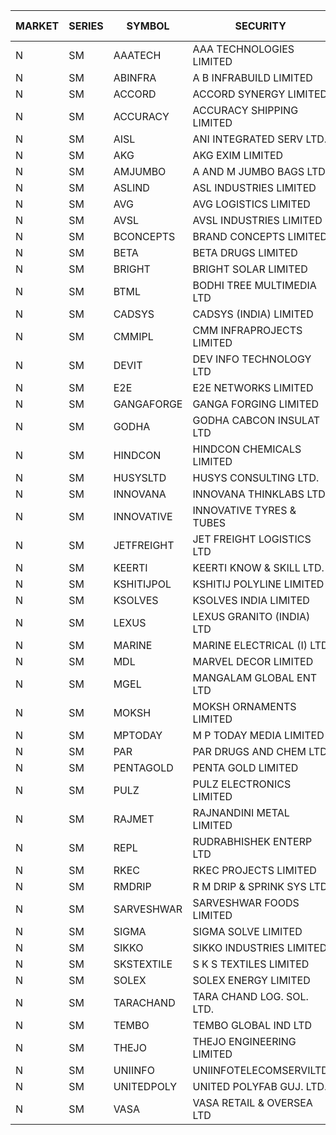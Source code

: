


| MARKET | SERIES | SYMBOL | SECURITY | PREV CL PR | OPEN PRICE | HIGH PRICE | LOW PRICE | CLOSE PRICE | NET TRDVAL | NET TRDQTY | CORP IND | HI 52 WK | LO 52 WK |
| ----- | ----- | ----- | ----- | ----- | ----- | ----- | ----- | ----- | ----- | ----- | ----- | ----- | ----- |
| N | SM | AAATECH | AAA TECHNOLOGIES LIMITED | 44.25 | 43.30 | 44.25 | 43.20 | 43.20 | 914400.00 | 21000 |  | 44.95 | 42.25 |
| N | SM | ABINFRA | A B INFRABUILD LIMITED | 6.35 | 6.05 | 6.50 | 6.05 | 6.50 | 50200.00 | 8000 |  | 17.90 | 6.05 |
| N | SM | ACCORD | ACCORD SYNERGY LIMITED | 25.45 | 24.20 | 24.20 | 24.20 | 24.20 | 48400.00 | 2000 |  | 27.00 | 10.25 |
| N | SM | ACCURACY | ACCURACY SHIPPING LIMITED | 32.25 | 33.00 | 33.00 | 33.00 | 33.00 | 52800.00 | 1600 |  | 42.60 | 12.35 |
| N | SM | AISL | ANI INTEGRATED SERV LTD. | 20.55 | 19.65 | 19.65 | 19.65 | 19.65 | 23580.00 | 1200 |  | 28.55 | 14.30 |
| N | SM | AKG | AKG EXIM LIMITED | 46.30 | 45.10 | 45.10 | 45.10 | 45.10 | 180400.00 | 4000 |  | 76.50 | 30.00 |
| N | SM | AMJUMBO | A AND M JUMBO BAGS LTD | 12.00 | 11.40 | 12.55 | 11.40 | 12.50 | 391600.00 | 32000 |  | 14.70 | 5.85 |
| N | SM | ASLIND | ASL INDUSTRIES LIMITED | 8.40 | 8.80 | 8.80 | 8.80 | 8.80 | 1900800.00 | 216000 |  | 11.20 | 4.75 |
| N | SM | AVG | AVG LOGISTICS LIMITED | 55.10 | 52.35 | 52.35 | 52.35 | 52.35 | 62820.00 | 1200 |  | 84.00 | 23.10 |
| N | SM | AVSL | AVSL INDUSTRIES LIMITED | 36.40 | 32.90 | 32.90 | 32.90 | 32.90 | 98700.00 | 3000 |  | 49.50 | 32.90 |
| N | SM | BCONCEPTS | BRAND CONCEPTS LIMITED | 17.20 | 16.75 | 16.75 | 16.75 | 16.75 | 50250.00 | 3000 |  | 31.85 | 13.70 |
| N | SM | BETA | BETA DRUGS LIMITED | 111.15 | 111.00 | 111.00 | 111.00 | 111.00 | 88800.00 | 800 |  | 140.80 | 37.00 |
| N | SM | BRIGHT | BRIGHT SOLAR LIMITED | 6.50 | 6.00 | 6.20 | 5.90 | 6.20 | 108900.00 | 18000 |  | 17.15 | 4.70 |
| N | SM | BTML | BODHI TREE MULTIMEDIA LTD | 84.00 | 90.00 | 90.00 | 90.00 | 90.00 | 108000.00 | 1200 |  | 91.50 | 74.50 |
| N | SM | CADSYS | CADSYS (INDIA) LIMITED | 23.50 | 23.10 | 23.10 | 22.35 | 22.45 | 135800.00 | 6000 |  | 49.25 | 15.50 |
| N | SM | CMMIPL | CMM INFRAPROJECTS LIMITED | 2.50 | 2.50 | 2.60 | 2.50 | 2.60 | 23100.00 | 9000 |  | 9.25 | 2.30 |
| N | SM | DEVIT | DEV INFO TECHNOLOGY LTD | 132.00 | 132.30 | 132.30 | 132.30 | 132.30 | 198450.00 | 1500 |  | 132.30 | 57.00 |
| N | SM | E2E | E2E NETWORKS LIMITED | 35.50 | 37.00 | 37.25 | 37.00 | 37.25 | 222900.00 | 6000 |  | 57.95 | 13.30 |
| N | SM | GANGAFORGE | GANGA FORGING LIMITED | 20.30 | 20.95 | 20.95 | 20.70 | 20.70 | 499800.00 | 24000 |  | 21.00 | 8.70 |
| N | SM | GODHA | GODHA CABCON INSULAT LTD | 31.95 | 32.70 | 33.40 | 32.70 | 33.40 | 397600.00 | 12000 |  | 33.60 | 10.95 |
| N | SM | HINDCON | HINDCON CHEMICALS LIMITED | 19.50 | 19.65 | 19.70 | 19.65 | 19.70 | 236000.00 | 12000 |  | 20.65 | 8.05 |
| N | SM | HUSYSLTD | HUSYS CONSULTING LTD. | 92.00 | 89.95 | 89.95 | 89.95 | 89.95 | 179900.00 | 2000 |  | 93.10 | 20.50 |
| N | SM | INNOVANA | INNOVANA THINKLABS LTD. | 78.10 | 80.00 | 80.00 | 80.00 | 80.00 | 400000.00 | 5000 |  | 326.40 | 70.25 |
| N | SM | INNOVATIVE | INNOVATIVE TYRES & TUBES | 5.90 | 6.15 | 6.15 | 6.15 | 6.15 | 18450.00 | 3000 |  | 14.60 | 5.40 |
| N | SM | JETFREIGHT | JET FREIGHT LOGISTICS LTD | 13.85 | 13.20 | 14.00 | 13.20 | 14.00 | 108800.00 | 8000 |  | 20.60 | 11.90 |
| N | SM | KEERTI | KEERTI KNOW & SKILL LTD. | 32.50 | 31.00 | 31.00 | 30.90 | 30.90 | 383780.00 | 12400 |  | 81.65 | 23.65 |
| N | SM | KSHITIJPOL | KSHITIJ POLYLINE LIMITED | 25.00 | 25.00 | 25.00 | 23.50 | 23.50 | 584000.00 | 24000 |  | 37.50 | 19.20 |
| N | SM | KSOLVES | KSOLVES INDIA LIMITED | 351.50 | 369.00 | 369.05 | 369.00 | 369.05 | 1107120.00 | 3000 |  | 369.05 | 102.05 |
| N | SM | LEXUS | LEXUS GRANITO (INDIA) LTD | 8.65 | 9.05 | 9.05 | 9.05 | 9.05 | 9050.00 | 1000 |  | 17.35 | 4.55 |
| N | SM | MARINE | MARINE ELECTRICAL (I) LTD | 170.50 | 170.00 | 171.00 | 168.00 | 168.00 | 2380200.00 | 14000 |  | 198.00 | 78.00 |
| N | SM | MDL | MARVEL DECOR LIMITED | 22.05 | 23.15 | 23.15 | 23.15 | 23.15 | 46300.00 | 2000 |  | 28.60 | 16.50 |
| N | SM | MGEL | MANGALAM GLOBAL ENT LTD | 41.00 | 40.80 | 40.80 | 40.80 | 40.80 | 122400.00 | 3000 |  | 65.10 | 38.00 |
| N | SM | MOKSH | MOKSH ORNAMENTS LIMITED | 21.35 | 21.00 | 21.00 | 21.00 | 21.00 | 63000.00 | 3000 |  | 36.25 | 21.00 |
| N | SM | MPTODAY | M P TODAY MEDIA LIMITED | 10.60 | 10.10 | 10.10 | 10.10 | 10.10 | 20200.00 | 2000 |  | 22.85 | 9.70 |
| N | SM | PAR | PAR DRUGS AND CHEM LTD | 68.85 | 69.00 | 69.00 | 68.75 | 68.75 | 827500.00 | 12000 |  | 74.80 | 26.20 |
| N | SM | PENTAGOLD | PENTA GOLD LIMITED | 17.60 | 18.45 | 18.45 | 18.45 | 18.45 | 110700.00 | 6000 |  | 39.10 | 15.40 |
| N | SM | PULZ | PULZ ELECTRONICS LIMITED | 16.65 | 16.65 | 16.65 | 16.65 | 16.65 | 66600.00 | 4000 |  | 30.00 | 9.20 |
| N | SM | RAJMET | RAJNANDINI METAL LIMITED | 30.80 | 30.30 | 30.35 | 30.25 | 30.25 | 727200.00 | 24000 |  | 41.30 | 23.85 |
| N | SM | REPL | RUDRABHISHEK ENTERP LTD | 74.35 | 76.80 | 78.05 | 76.80 | 78.05 | 3022350.00 | 39000 |  | 78.05 | 24.50 |
| N | SM | RKEC | RKEC PROJECTS LIMITED | 34.00 | 33.65 | 33.80 | 32.00 | 33.80 | 131650.00 | 4000 |  | 66.65 | 26.20 |
| N | SM | RMDRIP | R M DRIP & SPRINK SYS LTD | 52.90 | 53.00 | 54.50 | 53.00 | 54.50 | 746900.00 | 14000 |  | 63.00 | 14.65 |
| N | SM | SARVESHWAR | SARVESHWAR FOODS LIMITED | 11.00 | 11.55 | 11.55 | 11.55 | 11.55 | 18480.00 | 1600 |  | 23.35 | 8.45 |
| N | SM | SIGMA | SIGMA SOLVE LIMITED | 45.00 | 45.00 | 45.45 | 45.00 | 45.45 | 271350.00 | 6000 |  | 45.45 | 45.00 |
| N | SM | SIKKO | SIKKO INDUSTRIES LIMITED | 22.50 | 26.00 | 26.00 | 26.00 | 26.00 | 104000.00 | 4000 |  | 33.80 | 18.00 |
| N | SM | SKSTEXTILE | S K S TEXTILES LIMITED | 24.90 | 25.00 | 25.05 | 25.00 | 25.05 | 75050.00 | 3000 |  | 48.90 | 22.10 |
| N | SM | SOLEX | SOLEX ENERGY LIMITED | 27.95 | 26.25 | 26.25 | 26.25 | 26.25 | 52500.00 | 2000 |  | 35.80 | 19.20 |
| N | SM | TARACHAND | TARA CHAND LOG. SOL. LTD. | 28.85 | 29.30 | 29.30 | 29.30 | 29.30 | 58600.00 | 2000 |  | 43.00 | 21.10 |
| N | SM | TEMBO | TEMBO GLOBAL IND LTD | 191.35 | 199.90 | 200.00 | 199.90 | 200.00 | 4399800.00 | 22000 |  | 200.00 | 115.00 |
| N | SM | THEJO | THEJO ENGINEERING LIMITED | 1324.30 | 1275.35 | 1275.35 | 1261.00 | 1263.50 | 1392820.00 | 1100 |  | 1468.50 | 350.55 |
| N | SM | UNIINFO | UNIINFOTELECOMSERVILTD | 10.60 | 11.10 | 11.10 | 11.10 | 11.10 | 22200.00 | 2000 |  | 32.15 | 7.85 |
| N | SM | UNITEDPOLY | UNITED POLYFAB GUJ. LTD. | 14.80 | 14.80 | 14.80 | 14.80 | 14.80 | 44400.00 | 3000 |  | 14.80 | 5.95 |
| N | SM | VASA | VASA RETAIL & OVERSEA LTD | 5.55 | 5.30 | 5.30 | 5.30 | 5.30 | 42400.00 | 8000 |  | 15.80 | 5.30 |



